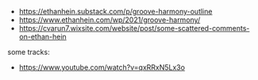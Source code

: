 - https://ethanhein.substack.com/p/groove-harmony-outline
- https://www.ethanhein.com/wp/2021/groove-harmony/
- https://cvarun7.wixsite.com/website/post/some-scattered-comments-on-ethan-hein


some tracks:
- https://www.youtube.com/watch?v=qxRRxN5Lx3o

